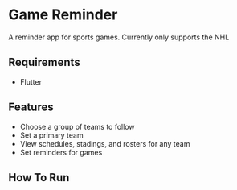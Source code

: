 # Game Reminder

A reminder app for sports games. Currently only supports the NHL 

## Requirements
- Flutter

## Features
- Choose a group of teams to follow
- Set a primary team
- View schedules, stadings, and rosters for any team
- Set reminders for games

## How To Run
